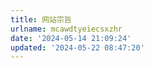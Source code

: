 ```yaml
---
title: 网站宗旨
urlname: mcawdtyeiecsxzhr
date: '2024-05-14 21:09:24'
updated: '2024-05-22 08:47:20'
---
```


